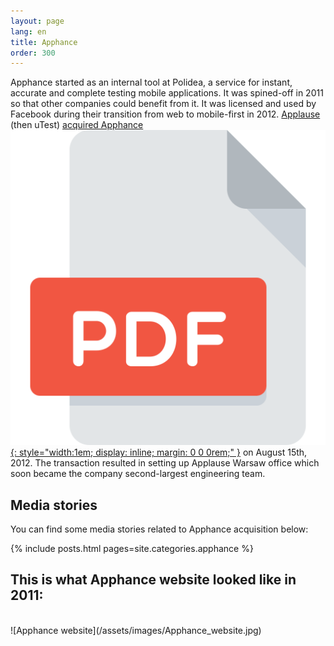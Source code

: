```yaml
---
layout: page
lang: en
title: Apphance
order: 300
---
```

Apphance started as an internal tool at Polidea, a service for instant, accurate and complete testing mobile applications. It was spined-off in 2011 so that other companies could benefit from it. It was licensed and used by Facebook during their transition from web to mobile-first in 2012. [Applause](https://www.applause.com) (then uTest) [acquired Apphance](https://techcrunch.com/2012/08/15/utest-acquires-apphance-in-7-figure-deal-as-mobile-developer-tools-consolidate/) [![Archived PDF](/assets/images/pdf.svg){: style="width:1em; display: inline; margin: 0 0 0rem;" }](/assets/pdfs/UTest_Acquires_Apphance_In_7-Figure_Deal_As_Mobile_Developer_Tools_Consolidate_TechCrunch.pdf) on August 15th, 2012. The transaction resulted in setting up Applause Warsaw office which soon became the company second-largest engineering team.

## Media stories
You can find some media stories related to Apphance acquisition below:

{% include posts.html pages=site.categories.apphance %}

## This is what Apphance website looked like in 2011:
<br/>
![Apphance website](/assets/images/Apphance_website.jpg)